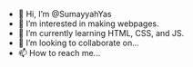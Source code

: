 - 👋 Hi, I’m @SumayyahYas 
- 👀 I’m interested in making webpages.
- 🌱 I’m currently learning HTML, CSS, and JS.
- 💞️ I’m looking to collaborate on...
- 📫 How to reach me...

<!---
SumayyahYas/SumayyahYas is a ✨ special ✨ repository because its `README.md` (this file) appears on your GitHub profile.
You can click the Preview link to take a look at your changes.
--->
